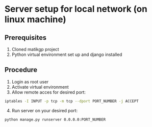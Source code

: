 # Server setup for local network (on linux machine)

## Prerequisites

1. Cloned matikgp project
2. Python virtual environment set up and django installed

## Procedure

1. Login as root user
2. Activate virtual environment
3. Allow remote acces for desired port:
```bash
iptables -I INPUT -p tcp -m tcp --dport PORT_NUMBER -j ACCEPT
```
4. Run server on your desired port:
```bash
python manage.py runserver 0.0.0.0:PORT_NUMBER
```
